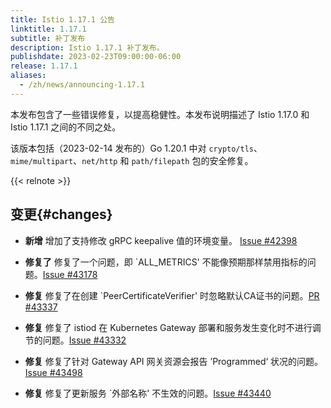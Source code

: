 ```yaml
---
title: Istio 1.17.1 公告
linktitle: 1.17.1
subtitle: 补丁发布
description: Istio 1.17.1 补丁发布。
publishdate: 2023-02-23T09:00:00-06:00
release: 1.17.1
aliases:
  - /zh/news/announcing-1.17.1
---
```


本发布包含了一些错误修复，以提高稳健性。本发布说明描述了 Istio 1.17.0 和 Istio 1.17.1 之间的不同之处。

该版本包括（2023-02-14 发布的）Go 1.20.1 中对 `crypto/tls`、`mime/multipart`、`net/http` 和 `path/filepath` 包的安全修复。

{{< relnote >}}

## 变更{#changes}

- **新增** 增加了支持修改 gRPC keepalive 值的环境变量。 [Issue #42398](https://github.com/istio/istio/pull/42398)

- **修复了** 修复了一个问题，即 `ALL_METRICS' 不能像预期那样禁用指标的问题。[Issue #43178](https://github.com/istio/istio/issues/43178)

- **修复** 修复了在创建 `PeerCertificateVerifier' 时忽略默认CA证书的问题。[PR #43337](https://github.com/istio/istio/pull/43337)

- **修复** 修复了 istiod 在 Kubernetes Gateway 部署和服务发生变化时不进行调节的问题。[Issue #43332](https://github.com/istio/istio/issues/43332)

- **修复** 修复了针对 Gateway API 网关资源会报告 ’Programmed‘ 状况的问题。[Issue #43498](https://github.com/istio/istio/issues/43498)

- **修复** 修复了更新服务 `外部名称' 不生效的问题。[Issue #43440](https://github.com/istio/istio/issues/43440)
